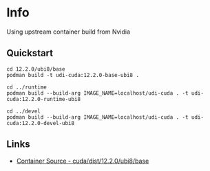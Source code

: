 # Info

Using upstream container build from Nvidia

## Quickstart

```
cd 12.2.0/ubi8/base
podman build -t udi-cuda:12.2.0-base-ubi8 .

cd ../runtime
podman build --build-arg IMAGE_NAME=localhost/udi-cuda . -t udi-cuda:12.2.0-runtime-ubi8

cd ../devel
podman build --build-arg IMAGE_NAME=localhost/udi-cuda . -t udi-cuda:12.2.0-devel-ubi8
```

## Links

- [Container Source - cuda/dist/12.2.0/ubi8/base](https://gitlab.com/nvidia/container-images/cuda.git)
